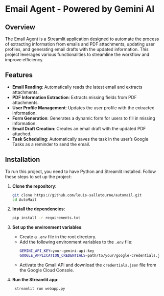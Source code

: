 # Email Agent - Powered by Gemini AI

## Overview

The Email Agent is a Streamlit application designed to automate the process of extracting information from emails and PDF attachments, updating user profiles, and generating email drafts with the updated information. This project leverages various functionalities to streamline the workflow and improve efficiency.

## Features

- **Email Reading**: Automatically reads the latest email and extracts attachments.
- **PDF Information Extraction**: Extracts missing fields from PDF attachments.
- **User Profile Management**: Updates the user profile with the extracted information.
- **Form Generation**: Generates a dynamic form for users to fill in missing information.
- **Email Draft Creation**: Creates an email draft with the updated PDF attached.
- **Task Scheduling**: Automatically saves the task in the user’s Google Tasks as a reminder to send the email.

## Installation

To run this project, you need to have Python and Streamlit installed. Follow these steps to set up the project:

1. **Clone the repository**:
   ```bash
   git clone https://github.com/louis-salletourne/automail.git
   cd AutoMail
   ```

2. **Install the dependencies**:
   ```bash
   pip install -r requirements.txt
   ```

3. **Set up the environment variables**:
    - Create a `.env` file in the root directory.
    - Add the following environment variables to the `.env` file:
      ```bash
      GEMINI_API_KEY=your-gemini-api-key
      GOOGLE_APPLICATION_CREDENTIALS=path/to/your/google-credentials.json
      ```
    - Activate the Gmail API and download the `credentials.json` file from the Google Cloud Console.

4. **Run the Streamlit app**:
   ```bash
    streamlit run webapp.py
    ```


